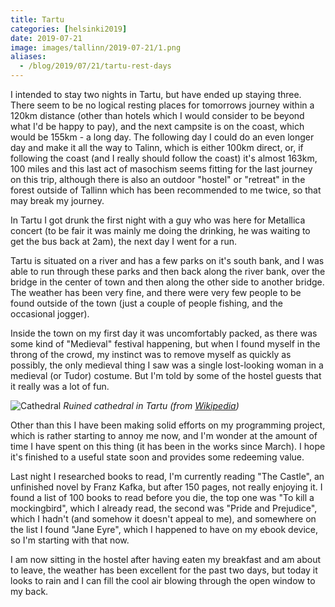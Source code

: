 ```yaml
--- 
title: Tartu
categories: [helsinki2019]
date: 2019-07-21
image: images/tallinn/2019-07-21/1.png
aliases:
  - /blog/2019/07/21/tartu-rest-days
---
```


I intended to stay two nights in Tartu, but have ended up staying three. There
seem to be no logical resting places for tomorrows journey within a 120km
distance (other than hotels which I would consider to be beyond what I'd be
happy to pay), and the next campsite is on the coast, which would be 155km - a
long day. The following day I could do an even longer day and make it all the
way to Talinn, which is either 100km direct, or, if following the coast (and I
really should follow the coast) it's almost 163km, 100 miles and this last
act of masochism seems fitting for the last journey on this trip, although
there is also an outdoor "hostel" or "retreat" in the forest outside of
Tallinn which has been recommended to me twice, so that may break my journey.

In Tartu I got drunk the first night with a guy who was here for Metallica
concert (to be fair it was mainly me doing the drinking, he was waiting to get
the bus back at 2am), the next day I went for a run.

Tartu is situated on a river and has a few parks on it's south bank, and I was
able to run through these parks and then back along the river bank, over the
bridge in the center of town and then along the other side to another bridge.
The weather has been very fine, and there were very few people to be found
outside of the town (just a couple of people fishing, and the occasional
jogger).

Inside the town on my first day it was uncomfortably packed, as there was some
kind of "Medieval" festival happening, but when I found myself in the throng
of the crowd, my instinct was to remove myself as quickly as possibly, the
only medieval thing I saw was a single lost-looking woman in a medieval
(or Tudor) costume. But I'm told by some of the hostel guests that it really
was a lot of fun.

![Cathedral](/images/tallinn/2019-07-21/1.png)
*Ruined cathedral in Tartu (from
[Wikipedia](https://en.wikipedia.org/wiki/Tartu))*

Other than this I have been making solid efforts on my programming project,
which is rather starting to annoy me now, and I'm wonder at the amount of time
I have spent on this thing (it has been in the works since March). I hope it's
finished to a useful state soon and provides some redeeming value.

Last night I researched books to read, I'm currently reading "The Castle", an
unfinished novel by Franz Kafka, but after 150 pages, not really enjoying it.
I found a list of 100 books to read before you die, the top one was "To kill a
mockingbird", which I already read, the second was "Pride and Prejudice",
which I hadn't (and somehow it doesn't appeal to me), and somewhere on the
list I found "Jane Eyre", which I happened to have on my ebook device, so I'm
starting with that now.

I am now sitting in the hostel after having eaten my breakfast and am about to
leave, the weather has been excellent for the past two days, but today it
looks to rain and I can fill the cool air blowing through the open window to
my back.
